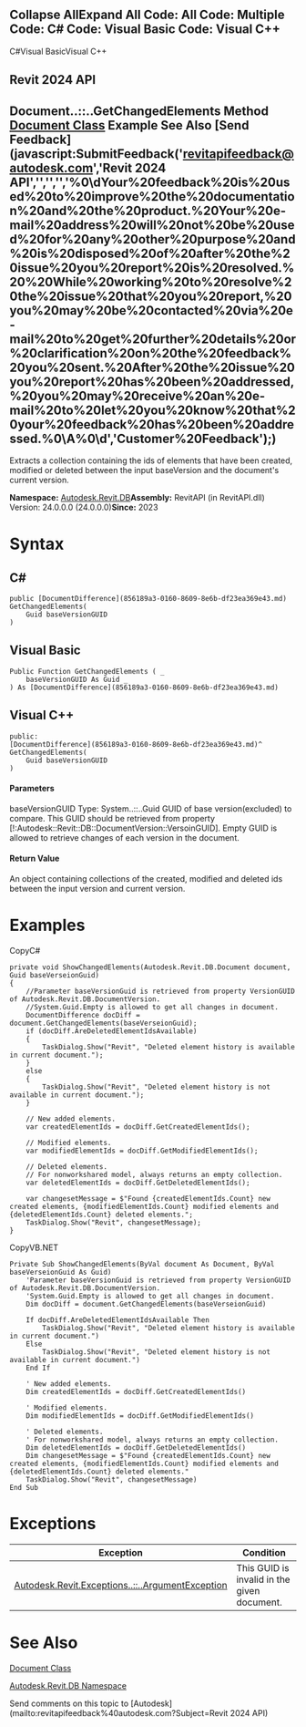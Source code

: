 ﻿

Collapse AllExpand All Code: All Code: Multiple Code: C# Code: Visual Basic Code: Visual C++   
---  
  
C#Visual BasicVisual C++

Revit 2024 API  
---  
Document..::..GetChangedElements Method   
[Document Class](db03274b-a107-aa32-9034-f3e0df4bb1ec.md) Example See Also [Send Feedback](javascript:SubmitFeedback\('revitapifeedback@autodesk.com','Revit 2024 API','','','','%0\\dYour%20feedback%20is%20used%20to%20improve%20the%20documentation%20and%20the%20product.%20Your%20e-mail%20address%20will%20not%20be%20used%20for%20any%20other%20purpose%20and%20is%20disposed%20of%20after%20the%20issue%20you%20report%20is%20resolved.%20%20While%20working%20to%20resolve%20the%20issue%20that%20you%20report,%20you%20may%20be%20contacted%20via%20e-mail%20to%20get%20further%20details%20or%20clarification%20on%20the%20feedback%20you%20sent.%20After%20the%20issue%20you%20report%20has%20been%20addressed,%20you%20may%20receive%20an%20e-mail%20to%20let%20you%20know%20that%20your%20feedback%20has%20been%20addressed.%0\\A%0\\d','Customer%20Feedback'\);)  
---  
  
Extracts a collection containing the ids of elements that have been created, modified or deleted between the input baseVersion and the document's current version. 

**Namespace:** [Autodesk.Revit.DB](87546ba7-461b-c646-cbb1-2cb8f5bff8b2.md)**Assembly:** RevitAPI (in RevitAPI.dll) Version: 24.0.0.0 (24.0.0.0)**Since:** 2023 

# Syntax

C#  
---  
      
    
    public [DocumentDifference](856189a3-0160-8609-8e6b-df23ea369e43.md) GetChangedElements(
    	Guid baseVersionGUID
    )  
  
Visual Basic  
---  
      
    
    Public Function GetChangedElements ( _
    	baseVersionGUID As Guid _
    ) As [DocumentDifference](856189a3-0160-8609-8e6b-df23ea369e43.md)  
  
Visual C++  
---  
      
    
    public:
    [DocumentDifference](856189a3-0160-8609-8e6b-df23ea369e43.md)^ GetChangedElements(
    	Guid baseVersionGUID
    )  
  
#### Parameters

baseVersionGUID
    Type: System..::..Guid GUID of base version(excluded) to compare. This GUID should be retrieved from property [!:Autodesk::Revit::DB::DocumentVersion::VersoinGUID]. Empty GUID is allowed to retrieve changes of each version in the document. 

#### Return Value

An object containing collections of the created, modified and deleted ids between the input version and current version. 

# Examples

CopyC#
    
    
    private void ShowChangedElements(Autodesk.Revit.DB.Document document, Guid baseVerseionGuid)
    {
        //Parameter baseVersionGuid is retrieved from property VersionGUID of Autodesk.Revit.DB.DocumentVersion.
        //System.Guid.Empty is allowed to get all changes in document.
        DocumentDifference docDiff = document.GetChangedElements(baseVerseionGuid);
        if (docDiff.AreDeletedElementIdsAvailable)
        {
            TaskDialog.Show("Revit", "Deleted element history is available in current document.");
        }
        else
        {
            TaskDialog.Show("Revit", "Deleted element history is not available in current document.");
        }
    
        // New added elements.
        var createdElementIds = docDiff.GetCreatedElementIds();
    
        // Modified elements.
        var modifiedElementIds = docDiff.GetModifiedElementIds();
    
        // Deleted elements.
        // For nonworkshared model, always returns an empty collection.
        var deletedElementIds = docDiff.GetDeletedElementIds();
    
        var changesetMessage = $"Found {createdElementIds.Count} new created elements, {modifiedElementIds.Count} modified elements and {deletedElementIds.Count} deleted elements.";
        TaskDialog.Show("Revit", changesetMessage);
    }

CopyVB.NET
    
    
    Private Sub ShowChangedElements(ByVal document As Document, ByVal baseVerseionGuid As Guid)
        'Parameter baseVersionGuid is retrieved from property VersionGUID of Autodesk.Revit.DB.DocumentVersion.
        'System.Guid.Empty is allowed to get all changes in document.
        Dim docDiff = document.GetChangedElements(baseVerseionGuid)
    
        If docDiff.AreDeletedElementIdsAvailable Then
            TaskDialog.Show("Revit", "Deleted element history is available in current document.")
        Else
            TaskDialog.Show("Revit", "Deleted element history is not available in current document.")
        End If
    
        ' New added elements.
        Dim createdElementIds = docDiff.GetCreatedElementIds()
    
        ' Modified elements.
        Dim modifiedElementIds = docDiff.GetModifiedElementIds()
    
        ' Deleted elements.
        ' For nonworkshared model, always returns an empty collection.
        Dim deletedElementIds = docDiff.GetDeletedElementIds()
        Dim changesetMessage = $"Found {createdElementIds.Count} new created elements, {modifiedElementIds.Count} modified elements and {deletedElementIds.Count} deleted elements."
        TaskDialog.Show("Revit", changesetMessage)
    End Sub

# Exceptions

| Exception | Condition |
| --- | --- |
| [Autodesk.Revit.Exceptions..::..ArgumentException](2e6e4206-97a8-dd4b-df5d-4269f4bb6088.md) | This GUID is invalid in the given document. |
  
# See Also

[Document Class](db03274b-a107-aa32-9034-f3e0df4bb1ec.md)

[Autodesk.Revit.DB Namespace](87546ba7-461b-c646-cbb1-2cb8f5bff8b2.md)

Send comments on this topic to [Autodesk](mailto:revitapifeedback%40autodesk.com?Subject=Revit 2024 API)